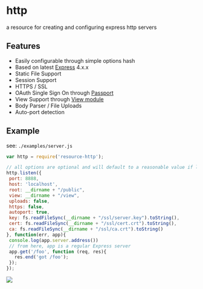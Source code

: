 # http

a resource for creating and configuring express http servers

## Features

 - Easily configurable through simple options hash
 - Based on latest <a href="http://expressjs.com/">Express</a> 4.x.x
 - Static File Support
 - Session Support
 - HTTPS / SSL
 - OAuth Single Sign On through <a href="https://www.npmjs.org/package/passport">Passport</a>
 - View Support through <a href="http://npmjs.org/package/view">View module</a>
 - Body Parser / File Uploads
 - Auto-port detection

## Example

see: `./examples/server.js`

```js
var http = require('resource-http');

// all options are optional and will default to a reasonable value if left unset
http.listen({
 port: 8888,
 host: 'localhost',
 root: __dirname + "/public",
 view: __dirname + "/view",
 uploads: false,
 https: false,
 autoport: true,
 key: fs.readFileSync(__dirname + "/ssl/server.key").toString(),
 cert: fs.readFileSync(__dirname + "/ssl/cert.crt").toString(),
 ca: fs.readFileSync(__dirname + "/ssl/ca.crt").toString()
}, function(err, app){
 console.log(app.server.address())
 // from here, app is a regular Express server
 app.get('/foo', function (req, res){
   res.end('got /foo');
 });
});
```
 
<img src="https://travis-ci.org/bigcompany/http.svg?branch=master"/>